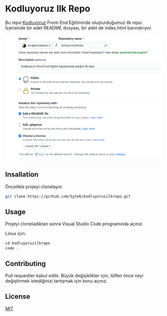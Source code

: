 # Kodluyoruz Ilk Repo


Bu repo [Kodluyoruz](kodluyoruz.org) Front-End Eğitiminde oluşturduğumuz ilk repo. İçerisinde bir adet README dosyası, bir adet de index.html barındırıyor.

![Kodluyoruz ilk repo](https://github.com/Kodluyoruz/taskforce/blob/main/git/odev1/figures/github.png)

## Insallation 

Öncelikle projeyi clonelayın.

```bash
git clone https://github.com/Syte6/kodluyoruzilkrepo.git
```

## Usage

Projeyi cloneladıktan sonra Visual Studio Code programında açınız.

Linux için:

```linux
cd kodluyoruzilkrepo
code .
```

## Contributing

Pull requestler kabul edilir. Büyük değişiklikler için, lütfen önce neyi değiştirmek istediğinizi tartışmak için konu açınız.

## License

[MIT](https://mit-license.org/)